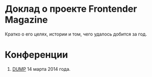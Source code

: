# Доклад о проекте Frontender Magazine

Кратко о его целях, истории и том, чего удалось добится за год.

# Конференции

1. [DUMP][1] 14 марта 2014 года.


[1]: http://dump-it.ru/